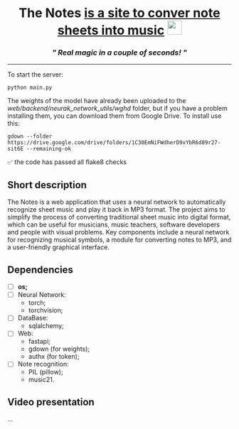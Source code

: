 <h1 align="center">The Notes <a href="https://yandex.ru/images/search?family=yes&text=tim+vfylfhby&pos=1&rpt=simage&img_url=https%3A%2F%2Fc8.alamy.com%2Fcomp%2F2BFYYP9%2Fcute-little-boy-eating-tangerine-isolated-on-white-2BFYYP9.jpg&from=tabbar&lr=213" target="_blank">is a site to conver note sheets into music</a> 
<img src="https://github.com/blackcater/blackcater/blob/main/images/Hi.gif" height="32"/></h1>
<h3 align="center"><i> " Real magic in a couple of seconds! " </i></h3>
<hr>
To start the server:

```
python main.py
```

The weights of the model have already been uploaded to the <i> web/backend/neurak_network_utils/wghd </i> folder, but if you have a problem installing them, you can download them from Google Drive. To install use this:

```
gdown --folder https://drive.google.com/drive/folders/1C30EmNiFWdherD9xYbR6d89r27-sit6E --remaining-ok
``` 

:white_check_mark: the code has passed all flake8 checks

## Short description

The Notes is a web application that uses a neural network to automatically recognize sheet music and play it back in MP3 format. The project aims to simplify the process of converting traditional sheet music into digital format, which can be useful for musicians, music teachers, software developers and people with visual problems. Key components include a neural network for recognizing musical symbols, a module for converting notes to MP3, and a user-friendly graphical interface.

## Dependencies
- [ ]  **os;**
- [ ] Neural Network:
  - torch;
  - torchvision;
- [ ] DataBase:
  - sqlalchemy;
- [ ] Web:
  - fastapi;
  - gdown (for weights);
  - authx (for token);
- [ ] Note recognition:
  - PIL (pillow);
  - music21.

## Video presentation
...
